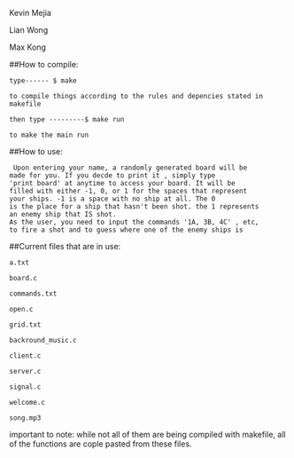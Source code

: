 Kevin Mejia

Lian Wong 

Max Kong

##How to compile:
	
	type------ $ make
	
	to compile things according to the rules and depencies stated in makefile
	
	then type ---------$ make run
 	
 	to make the main run

##How to use:
	 
	 Upon entering your name, a randomly generated board will be
	made for you. If you decde to print it , simply type
	'print board' at anytime to access your board. It will be
	filled with either -1, 0, or 1 for the spaces that represent 
	your ships. -1 is a space with no ship at all. The 0 
	is the place for a ship that hasn't been shot. the 1 represents
	an enemy ship that IS shot. 
	As the user, you need to input the commands '1A, 3B, 4C' , etc,
	to fire a shot and to guess where one of the enemy ships is

##Current files that are in use:

	a.txt

	board.c

	commands.txt

	open.c

	grid.txt

	backround_music.c

	client.c

	server.c

	signal.c

	welcome.c

	song.mp3

important to note: while not all of them are being compiled with 
makefile, all of the functions are cople pasted from these files.

